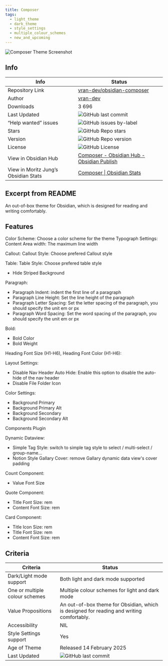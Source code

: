 ```yaml
---
title: Composer
tags:
  - light_theme
  - dark_theme
  - style_settings
  - multiple_colour_schemes
  - new_and_upcoming
---
```


![Composer Theme Screenshot](https://raw.githubusercontent.com/vran-dev/obsidian-composer/refs/heads/master/screenshot-original.png)

## Info

|Info|Status|
|---|---|
|Repository Link|[vran-dev/obsidian-composer](https://github.com/vran-dev/obsidian-composer)|
|Author|[vran-dev](https://github.com/vran-dev)|
|Downloads|3 696|
|Last Updated|![GitHub last commit](https://img.shields.io/github/last-commit/vran-dev/obsidian-composer?color=573E7A&amp;label=last%20update&amp;logo=github&amp;style=for-the-badge)|
|“Help wanted” issues|![GitHub issues by-label](https://img.shields.io/github/issues/vran-dev/obsidian-composer/help%20wanted?color=573E7A&amp;logo=github&amp;style=for-the-badge)|
|Stars|![GitHub Repo stars](https://img.shields.io/github/stars/incantatem2/vran-dev/obsidian-composer?color=573E7A&amp;logo=github&amp;style=for-the-badge)|
|Version|![GitHub Repo version](https://img.shields.io/github/v/release/vran-dev/obsidian-composer?color=573E7A&amp;logo=github&amp;style=for-the-badge&sort=semver)|
|License|![GitHub License](https://img.shields.io/github/license/vran-dev/obsidian-composer?style=for-the-badge)|
|View in Obsidian Hub|[Composer \- Obsidian Hub \- Obsidian Publish](https://publish.obsidian.md/hub/02+-+Community+Expansions/02.05+All+Community+Expansions/Themes/Composer)|
|View in Moritz Jung’s Obsidian Stats|[Composer \| Obsidian Stats](https://www.moritzjung.dev/obsidian-stats/themes/composer/)|

## Excerpt from README

An out-of-box theme for Obsidian, which is designed for reading and writing comfortably.

## Features

Color Scheme: Choose a color scheme for the theme
Typograph Settings:
Content Area width: The maximum line width

Callout:
Callout Style: Choose prefered Callout style

Table:
Table Style: Choose prefered table style

- Hide Striped Background

Paragraph:

- Paragraph Indent: indent the first line of a paragraph
- Paragraph Line Height: Set the line height of the paragraph
- Paragraph Letter Spacing: Set the letter spacing of the paragraph, you should specify the unit em or px
- Paragraph Word Spacing: Set the word spacing of the paragraph, you should specify the unit em or px

Bold:

- Bold Color
- Bold Weight

Heading Font Size (H1-H6), Heading Font Color (H1-H6):

Layout Settings:

- Disable Nav Header Auto Hide: Enable this option to disable the auto-hide of the nav header
- Disable File Folder Icon

Color Settings:

- Background Primary
- Background Primary Alt
- Background Secondary
- Background Secondary Alt

Components Plugin

Dynamic Dataview:

- Simple Tag Style: switch to simple tag style to select / multi-select / group-name...
- Notion Style Gallary Cover: remove Gallary dynamic data view's cover padding

Count Component:

- Value Font Size

Quote Component:

- Title Font Size: rem
- Content Font Size: rem

Card Component:

- Title Icon Size: rem
- Title Font Size: rem
- Content Font Size: rem

## Criteria

|Criteria|Status|
|---|---|
|Dark/Light mode support|Both light and dark mode supported|
|One or multiple colour schemes|Multiple colour schemes for light and dark mode|
|Value Propositions|An out-of-box theme for Obsidian, which is designed for reading and writing comfortably.|
|Accessibility|NIL|
|Style Settings support|Yes|
|Age of Theme|Released 14 February 2025|
|Last Updated|![GitHub last commit](https://img.shields.io/github/last-commit/vran-dev/obsidian-composer?color=573E7A&amp;label=last%20update&amp;logo=github&amp;style=for-the-badge)|
